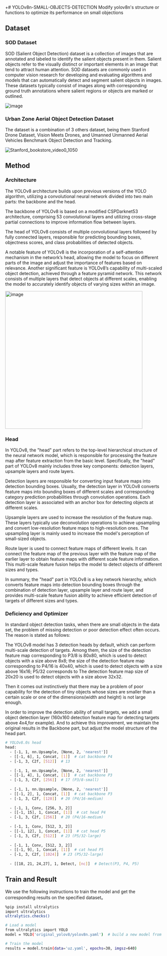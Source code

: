 +# YOLOv8n-SMALL-OBJECTS-DETECTION
Modify yolov8n's structure or functions to optimize its performance on small objections

## Dataset

### SOD Dataset
SOD (Salient Object Detection) dataset is a collection of images that are annotated and labeled to identify the salient objects present in them. Salient objects refer to the visually distinct or important elements in an image that tend to attract human attention. SOD datasets are commonly used in computer vision research for developing and evaluating algorithms and models that can automatically detect and segment salient objects in images. These datasets typically consist of images along with corresponding ground truth annotations where salient regions or objects are marked or outlined.

![image](https://github.com/zhuty2001/YOLOv8n-SMALL-OBJECTS-DETECTION/assets/68087747/30931aba-b36b-4668-8bc5-8b7b569f0302)

### Urban Zone Aerial Object Detection Dataset
The dataset is a combination of 3 others dataset, being them Stanford Drone Dataset, Vision Meets Drones, and Umanned Unmanned Aerial Vehicles Benchmark Object Detection and Tracking.

![Stanford_bookstore_video0_1050](https://github.com/zhuty2001/YOLOv8n-SMALL-OBJECTS-DETECTION/assets/68087747/83948415-2eb6-468e-94df-9c9a514165d8)

## Method
### Architecture

  The YOLOv8 architecture builds upon previous versions of the YOLO algorithm, utilizing a convolutional neural network divided into two main parts: the backbone and the head. 
  
  The backbone of YOLOv8 is based on a modified CSPDarknet53 architecture, comprising 53 convolutional layers and utilizing cross-stage partial connections to improve information flow between layers. 
  
  The head of YOLOv8 consists of multiple convolutional layers followed by fully connected layers, responsible for predicting bounding boxes, objectness scores, and class probabilities of detected objects. 
  
  A notable feature of YOLOv8 is the incorporation of a self-attention mechanism in the network’s head, allowing the model to focus on different parts of the image and adjust the importance of features based on relevance. Another significant feature is YOLOv8’s capability of multi-scaled object detection, achieved through a feature pyramid network. This network consists of multiple layers that detect objects at different scales, enabling the model to accurately identify objects of varying sizes within an image.

<img width="440" alt="image" src="https://github.com/zhuty2001/YOLOv8n-SMALL-OBJECTS-DETECTION/assets/68087747/ca62048c-01ac-46e9-a3c8-93ef64975844">

### Head

  In YOLOv8, the "head" part refers to the top-level hierarchical structure of the neural network model, which is responsible for processing the feature map after feature extraction from the basic level. Specifically, the "head" part of YOLOv8 mainly includes three key components: detection layers, upsample layers and route layers.
  
  Detection layers are responsible for converting input feature maps into detection bounding boxes. Usually, the detection layer in YOLOv8 converts feature maps into bounding boxes of different scales and corresponding category prediction probabilities through convolution operations. Each detection layer is associated with an anchor box for detecting objects at different scales.
  
  Upsample layers are used to increase the resolution of the feature map. These layers typically use deconvolution operations to achieve upsampling and convert low-resolution feature maps to high-resolution ones. The upsampling layer is mainly used to increase the model's perception of small-sized objects.
  
  Route layer is used to connect feature maps of different levels. It can connect the feature map of the previous layer with the feature map of the earlier layer to obtain feature maps with different scale feature information. This multi-scale feature fusion helps the model to detect objects of different sizes and types.
  
  In summary, the "head" part in YOLOv8 is a key network hierarchy, which converts feature maps into detection bounding boxes through the combination of detection layer, upsample layer and route layer, and provides multi-scale feature fusion ability to achieve efficient detection of targets of different sizes and types.

### Deficiency and Optimizer
  In standard object detection tasks, when there are small objects in the data set, the problem of missing detection or poor detection effect often occurs. The reason is stated as follows:
  
  The YOLOv8 model has 3 detection heads by default, which can perform multi-scale detection of targets. Among them, the size of the detection feature map corresponding to P3/8 is 80x80, which is used to detect objects with a size above 8x8; the size of the detection feature map corresponding to P4/16 is 40x40, which is used to detect objects with a size above 16x16; P5/32 corresponds to The detection feature map size of 20x20 is used to detect objects with a size above 32x32.

  Then it comes out instinctively that there may be a problem of poor capability for the detection of tiny objects whose sizes are smaller than a certain scale or one of the dimensions(width and height) is not large enough.
  
  In order to improve the detection ability of small targets, we add a small object detection layer (160x160 detection feature map for detecting targets above 4x4,for example). And to achieve this improvement, we maintain the original results in the Backbone part, but adjust the model structure of the head part.
  
```bash
# YOLOv8.0s head
head:
  - [-1, 1, nn.Upsample, [None, 2, 'nearest']]
  - [[-1, 6], 1, Concat, [1]]  # cat backbone P4
  - [-1, 3, C2f, [512]]  # 13
 
  - [-1, 1, nn.Upsample, [None, 2, 'nearest']]
  - [[-1, 4], 1, Concat, [1]]  # cat backbone P3
  - [-1, 3, C2f, [256]]  # 17 (P3/8-small)
 
  - [-1, 1, nn.Upsample, [None, 2, 'nearest']]
  - [[-1, 2], 1, Concat, [1]]  # cat backbone P3
  - [-1, 3, C2f, [128]]  # 20 (P4/16-medium)
 
  - [-1, 1, Conv, [256, 3, 2]]
  - [[-1, 15], 1, Concat, [1]]  # cat head P4
  - [-1, 3, C2f, [256]]  # 20 (P4/16-medium)
 
  - [-1, 1, Conv, [512, 3, 2]]
  - [[-1, 12], 1, Concat, [1]]  # cat head P5
  - [-1, 3, C2f, [512]]  # 23 (P5/32-large)
 
  - [-1, 1, Conv, [512, 3, 2]]
  - [[-1, 9], 1, Concat, [1]]  # cat head P5
  - [-1, 3, C2f, [1024]]  # 23 (P5/32-large)
 
  - [[18, 21, 24,27], 1, Detect, [nc]]  # Detect(P3, P4, P5)
```

## Train and Result

We use the following instructions to train the model and get the corresponding results on the specified dataset。

```bash
%pip install ultralytics
import ultralytics
ultralytics.checks()
```

```bash
# Load a model
from ultralytics import YOLO
model = YOLO('original_yolov8/yolov8n.yaml')  # build a new model from YAML

# Train the model
results = model.train(data='uz.yaml', epochs=30, imgsz=640)
```

